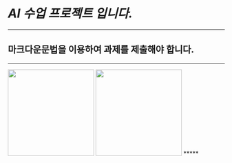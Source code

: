 *AI 수업 프로젝트 입니다.*
=======================
*****

마크다운문법을 이용하여 과제를 제출해야 합니다.
----------------------
*****

<img src="https://user-images.githubusercontent.com/112042668/189811291-48b52b9f-abc0-4ba8-a1d5-d3769ff5ae96.JPG" width="200" height="200" />
<img src="https://user-images.githubusercontent.com/112042668/189812554-b10386b5-2d82-4f8c-bafa-23604959af4b.JPG" width="200" height="200" />
*****
